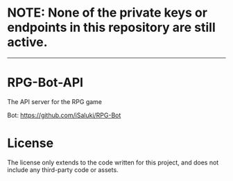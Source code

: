 # NOTE: None of the private keys or endpoints in this repository are still active.

---
# RPG-Bot-API

The API server for the RPG game

Bot: https://github.com/iSaluki/RPG-Bot

# License

The license only extends to the code written for this project, and does not include any third-party code or assets.
